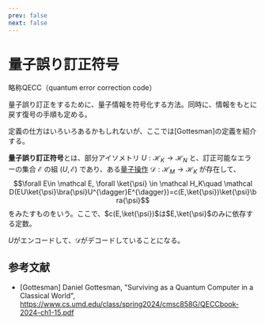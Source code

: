 ```yaml
---
prev: false
next: false
---
```


# 量子誤り訂正符号

略称QECC（quantum error correction code）

量子誤り訂正をするために、量子情報を符号化する方法。同時に、情報をもとに戻す復号の手順も定める。

定義の仕方はいろいろあるかもしれないが、ここでは[Gottesman]の定義を紹介する。

**量子誤り訂正符号**とは、部分アイソメトリ $U:\mathcal H_K \to \mathcal H_N$ と、訂正可能なエラーの集合 $\mathcal E$ の組 $(U,\mathcal E)$ であり、ある[量子操作](../quantum-information/quantum-operation.md) $\mathcal D: \mathcal H_M \to \mathcal H_K$ が存在して、
$$\forall E\in \mathcal E, \forall \ket{\psi} \in \mathcal H_K\quad \mathcal D(EU\ket{\psi}\bra{\psi}U^{\dagger}E^{\dagger})=c(E,\ket{\psi})\ket{\psi}\bra{\psi}$$
をみたすものをいう。ここで、$c(E,\ket{\psi})$は$E,\ket{\psi}$のみに依存する定数。

$U$がエンコードして、$\mathcal D$がデコードしていることになる。

## 参考文献

- [Gottesman] Daniel Gottesman, "Surviving as a Quantum Computer in a Classical World", https://www.cs.umd.edu/class/spring2024/cmsc858G/QECCbook-2024-ch1-15.pdf